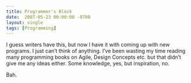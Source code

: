 ```yaml
---
title: Programmer's Block
date:  2007-05-23 00:00:00 -0700
layout: single
tags: [Programming]
---
```


I guess writers have this, but now I have it with coming up with new programs. I just can’t think of anything. I’ve been wasting my time reading many programming books on Agile, Design Concepts etc. but that didn’t give me any ideas either. Some knowledge, yes, but inspiration, no.

Bah.
